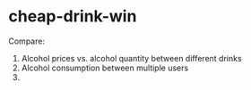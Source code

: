cheap-drink-win
===============
Compare:
1. Alcohol prices vs. alcohol quantity between different drinks
2. Alcohol consumption between multiple users
3. 
